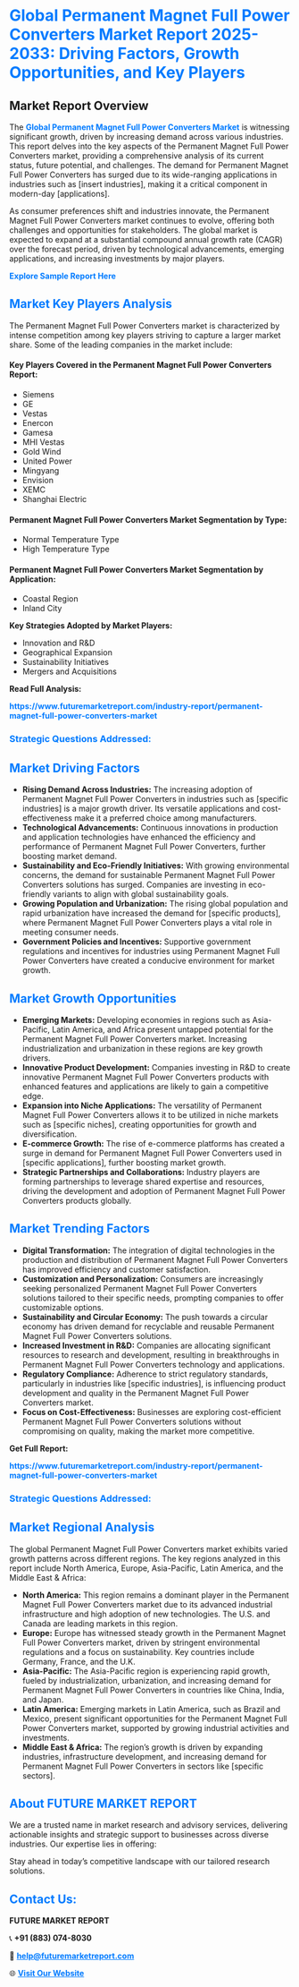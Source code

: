 <h1 style="color: #007BFF;">Global Permanent Magnet Full Power Converters Market Report 2025-2033: Driving Factors, Growth Opportunities, and Key Players</h1>

<section id="overview">
<h2>Market Report Overview</h2>
<p>The <a href="https://www.futuremarketreport.com/industry-report/permanent-magnet-full-power-converters-market" style="color: #007BFF; text-decoration: none;"><strong>Global Permanent Magnet Full Power Converters Market</strong></a> is witnessing significant growth, driven by increasing demand across various industries. This report delves into the key aspects of the Permanent Magnet Full Power Converters market, providing a comprehensive analysis of its current status, future potential, and challenges. The demand for Permanent Magnet Full Power Converters has surged due to its wide-ranging applications in industries such as [insert industries], making it a critical component in modern-day [applications].</p>
<p>As consumer preferences shift and industries innovate, the Permanent Magnet Full Power Converters market continues to evolve, offering both challenges and opportunities for stakeholders. The global market is expected to expand at a substantial compound annual growth rate (CAGR) over the forecast period, driven by technological advancements, emerging applications, and increasing investments by major players.</p>
</section>

<section id="overview">
<p><a href="https://www.futuremarketreport.com/request-sample/reportId=89284" style="color: #007BFF; text-decoration: none;"><strong>Explore Sample Report Here</strong></a></p>
</section>

<section id="key-players">
<h2 style="color: #007BFF;">Market Key Players Analysis</h2>
<p>The Permanent Magnet Full Power Converters market is characterized by intense competition among key players striving to capture a larger market share. Some of the leading companies in the market include:</p>
<h4>Key Players Covered in the Permanent Magnet Full Power Converters Report:</h4>
<ul><li>Siemens</li><li>GE</li><li>Vestas</li><li>Enercon</li><li>Gamesa</li><li>MHI Vestas</li><li>Gold Wind</li><li>United Power</li><li>Mingyang</li><li>Envision</li><li>XEMC</li><li>Shanghai Electric</li></ul>
<h4>Permanent Magnet Full Power Converters Market Segmentation by Type:</h4>
<ul><li>Normal Temperature Type</li><li>High Temperature Type</li></ul>

<h4>Permanent Magnet Full Power Converters Market Segmentation by Application:</h4>
<ul><li>Coastal Region</li><li>Inland City</li></ul>
<p><strong>Key Strategies Adopted by Market Players:</strong></p>
<ul>
<li>Innovation and R&D</li>
<li>Geographical Expansion</li>
<li>Sustainability Initiatives</li>
<li>Mergers and Acquisitions</li>
</ul>
</section>

<section>
<p><strong>Read Full Analysis: </strong></p><a href="https://www.futuremarketreport.com/industry-report/permanent-magnet-full-power-converters-market" style="color: #007BFF; text-decoration: none;"><strong>https://www.futuremarketreport.com/industry-report/permanent-magnet-full-power-converters-market</strong></a>
<h3 style="color: #007BFF;">Strategic Questions Addressed:</h3>
</section>

<section id="driving-factors">
<h2 style="color: #007BFF;">Market Driving Factors</h2>
<ul>
<li><strong>Rising Demand Across Industries:</strong> The increasing adoption of Permanent Magnet Full Power Converters in industries such as [specific industries] is a major growth driver. Its versatile applications and cost-effectiveness make it a preferred choice among manufacturers.</li>
<li><strong>Technological Advancements:</strong> Continuous innovations in production and application technologies have enhanced the efficiency and performance of Permanent Magnet Full Power Converters, further boosting market demand.</li>
<li><strong>Sustainability and Eco-Friendly Initiatives:</strong> With growing environmental concerns, the demand for sustainable Permanent Magnet Full Power Converters solutions has surged. Companies are investing in eco-friendly variants to align with global sustainability goals.</li>
<li><strong>Growing Population and Urbanization:</strong> The rising global population and rapid urbanization have increased the demand for [specific products], where Permanent Magnet Full Power Converters plays a vital role in meeting consumer needs.</li>
<li><strong>Government Policies and Incentives:</strong> Supportive government regulations and incentives for industries using Permanent Magnet Full Power Converters have created a conducive environment for market growth.</li>
</ul>
</section>

<section id="growth-opportunities">
<h2 style="color: #007BFF;">Market Growth Opportunities</h2>
<ul>
<li><strong>Emerging Markets:</strong> Developing economies in regions such as Asia-Pacific, Latin America, and Africa present untapped potential for the Permanent Magnet Full Power Converters market. Increasing industrialization and urbanization in these regions are key growth drivers.</li>
<li><strong>Innovative Product Development:</strong> Companies investing in R&D to create innovative Permanent Magnet Full Power Converters products with enhanced features and applications are likely to gain a competitive edge.</li>
<li><strong>Expansion into Niche Applications:</strong> The versatility of Permanent Magnet Full Power Converters allows it to be utilized in niche markets such as [specific niches], creating opportunities for growth and diversification.</li>
<li><strong>E-commerce Growth:</strong> The rise of e-commerce platforms has created a surge in demand for Permanent Magnet Full Power Converters used in [specific applications], further boosting market growth.</li>
<li><strong>Strategic Partnerships and Collaborations:</strong> Industry players are forming partnerships to leverage shared expertise and resources, driving the development and adoption of Permanent Magnet Full Power Converters products globally.</li>
</ul>
</section>

<section id="trending-factors">
<h2 style="color: #007BFF;">Market Trending Factors</h2>
<ul>
<li><strong>Digital Transformation:</strong> The integration of digital technologies in the production and distribution of Permanent Magnet Full Power Converters has improved efficiency and customer satisfaction.</li>
<li><strong>Customization and Personalization:</strong> Consumers are increasingly seeking personalized Permanent Magnet Full Power Converters solutions tailored to their specific needs, prompting companies to offer customizable options.</li>
<li><strong>Sustainability and Circular Economy:</strong> The push towards a circular economy has driven demand for recyclable and reusable Permanent Magnet Full Power Converters solutions.</li>
<li><strong>Increased Investment in R&D:</strong> Companies are allocating significant resources to research and development, resulting in breakthroughs in Permanent Magnet Full Power Converters technology and applications.</li>
<li><strong>Regulatory Compliance:</strong> Adherence to strict regulatory standards, particularly in industries like [specific industries], is influencing product development and quality in the Permanent Magnet Full Power Converters market.</li>
<li><strong>Focus on Cost-Effectiveness:</strong> Businesses are exploring cost-efficient Permanent Magnet Full Power Converters solutions without compromising on quality, making the market more competitive.</li>
</ul>
</section>

<section>
<p><strong>Get Full Report: </strong></p><a href="https://www.futuremarketreport.com/industry-report/permanent-magnet-full-power-converters-market" style="color: #007BFF; text-decoration: none;"><strong>https://www.futuremarketreport.com/industry-report/permanent-magnet-full-power-converters-market</strong></a>
<h3 style="color: #007BFF;">Strategic Questions Addressed:</h3>
</section>


<section id="regional-analysis">
<h2 style="color: #007BFF;">Market Regional Analysis</h2>
<p>The global Permanent Magnet Full Power Converters market exhibits varied growth patterns across different regions. The key regions analyzed in this report include North America, Europe, Asia-Pacific, Latin America, and the Middle East & Africa:</p>
<ul>
<li><strong>North America:</strong> This region remains a dominant player in the Permanent Magnet Full Power Converters market due to its advanced industrial infrastructure and high adoption of new technologies. The U.S. and Canada are leading markets in this region.</li>
<li><strong>Europe:</strong> Europe has witnessed steady growth in the Permanent Magnet Full Power Converters market, driven by stringent environmental regulations and a focus on sustainability. Key countries include Germany, France, and the U.K.</li>
<li><strong>Asia-Pacific:</strong> The Asia-Pacific region is experiencing rapid growth, fueled by industrialization, urbanization, and increasing demand for Permanent Magnet Full Power Converters in countries like China, India, and Japan.</li>
<li><strong>Latin America:</strong> Emerging markets in Latin America, such as Brazil and Mexico, present significant opportunities for the Permanent Magnet Full Power Converters market, supported by growing industrial activities and investments.</li>
<li><strong>Middle East & Africa:</strong> The region’s growth is driven by expanding industries, infrastructure development, and increasing demand for Permanent Magnet Full Power Converters in sectors like [specific sectors].</li>
</ul>
</section>

<footer>
<h2 style="color: #007BFF;">About FUTURE MARKET REPORT</h2>
<p>We are a trusted name in market research and advisory services, delivering actionable insights and strategic support to businesses across diverse industries. Our expertise lies in offering:</p>

<p>Stay ahead in today’s competitive landscape with our tailored research solutions.</p>

<h2 style="color: #007BFF;">Contact Us:</h2>
<p><strong>FUTURE MARKET REPORT</strong></p>
<p>📞 <strong>+91 (883) 074-8030</strong></p>
<p>📧 <strong><a href="mailto:help@futuremarketreport.com" style="color: #007BFF;">help@futuremarketreport.com</a></strong></p>
<p>🌐 <strong><a href="https://www.futuremarketreport.com/" style="color: #007BFF;">Visit Our Website</a></strong></p>
</footer>